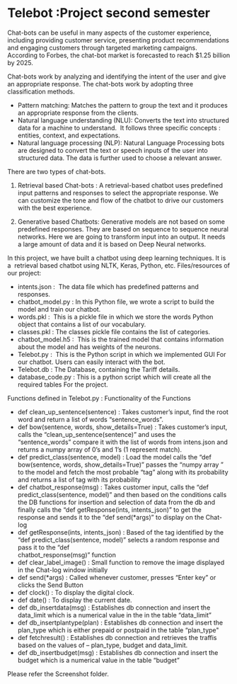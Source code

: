 # Telebot :Project second semester
Chat-bots can be useful in many aspects of the customer experience, including providing customer service, presenting product recommendations and engaging customers through targeted marketing campaigns. 
According to Forbes, the chat-bot market is forecasted to reach $1.25 billion by 2025.

Chat-bots work by analyzing and identifying the intent of the user and give an appropriate response. The chat-bots work by adopting three classification methods.
- Pattern matching: Matches the pattern to group the text and it produces an appropriate response from the clients.
- Natural language understanding (NLU): Converts the text into structured data for a machine to understand.  It follows three specific concepts : entities, context, and expectations.
- Natural language processing (NLP): Natural Language Processing bots are designed to convert the text or speech inputs of the user into structured data. The data is further used to choose a relevant answer.

There are two types of chat-bots.
1. Retrieval based Chat-bots : A retrieval-based chatbot uses predefined input patterns and responses to select the appropriate response. We can customize the tone and flow of the chatbot to drive our customers with the best experience.

2. Generative based Chatbots: Generative models are not based on some predefined responses. They are based on sequence to sequence neural 	networks. Here we are going to transform input into an output. It needs a large amount of data and it is based on Deep Neural networks.

In this project, we have built a chatbot using deep learning techniques. It is a  retrieval based chatbot using NLTK, Keras, Python, etc.
Files/resources of our project:

- intents.json		  : 	The data file which has predefined patterns and responses.
- chatbot_model.py 	: 	In this Python file, we wrote a script to build the model and train our chatbot.
- words.pkl 		    : 	This is a pickle file in which we store the words Python object	that contains a list of our vocabulary.
- classes.pkl 		  :	  The classes pickle file contains the list of categories.
- chatbot_model.h5	: 	This is the trained model that contains information about the model and has weights of the neurons.
- Telebot.py		    : 	This is the Python script in which we implemented GUI For our chatbot. Users can easily interact with the bot.
- Telebot.db		    :	  The Database, containing the Tariff details.
- database_code.py	: 	This is a python script which will create all the required tables	For the project.

 Functions defined in Telebot.py                  :       Functionality of the Functions
  - def clean_up_sentence(sentence)               :   Takes customer’s input, find the root word and return a list of words “sentence_words”.
  - def bow(sentence, words, show_details=True)   :   Takes customer’s input, calls the “clean_up_sentence(sentence)” and uses the “sentence_words” compare it with the list of words 
                                                      from intens.json and returns a numpy array of 0’s and 1’s (1 represent match).
  - def predict_class(sentence, model)            :   Load the model calls the “def bow(sentence, words, show_details=True)”  passes the  “numpy array ” to the model  and fetch the 
                                                      most probable “tag” along with its probability and returns a list of tag with its probability
  - def chatbot_response(msg)                     :   Takes customer input, calls the “def predict_class(sentence, model)” and then based on the conditions calls the DB functions 
                                                      for insertion and selection of data from the db and finally  calls the “def getResponse(ints, intents_json)” to  get the  
                                                      response and sends it to the “def send(*args)” to  display on the Chat-log
  - def getResponse(ints, intents_json)           :   Based of the tag identified by the “def predict_class(sentence, model)”  selects a random response  and pass it to the “def                       
                                                      chatbot_response(msg)” function
  - def clear_label_image()                       :   Small function to remove the image displayed in the Chat-log window initially
  - def send(*args)                               :   Called whenever customer, presses “Enter key” or clicks the Send Button
  - def clock()                                   :   To display the digital clock.
  - def date()                                    :   To display the current date.
  - def db_insertdata(msg)                        :   Establishes db connection and insert the data_limit  which is  a numerical value in the in the table “data_limit”
  - def db_insertplantype(plan)                   :   Establishes db connection and insert the plan_type which is either prepaid or postpaid in the table “plan_type"
  - def fetchresult()                             :   Establishes db connection and retrieves the traffis based on the values of – plan_type, budget and data_limit.
  - def db_insertbudget(msg)                      :   Establishes db connection and insert the budget which is  a numerical value in the table “budget”

Please refer the Screenshot folder.
